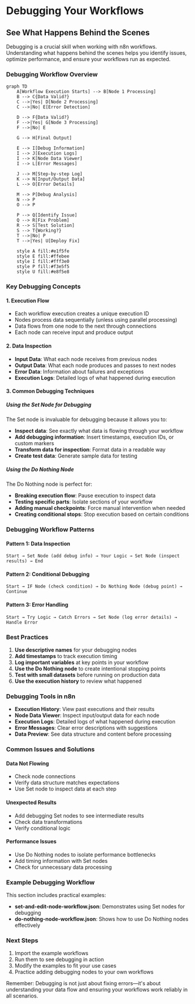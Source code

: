 # Debugging Your Workflows

## See What Happens Behind the Scenes

Debugging is a crucial skill when working with n8n workflows. Understanding what happens behind the scenes helps you identify issues, optimize performance, and ensure your workflows run as expected.

### Debugging Workflow Overview

```mermaid
graph TD
    A[Workflow Execution Starts] --> B[Node 1 Processing]
    B --> C{Data Valid?}
    C -->|Yes| D[Node 2 Processing]
    C -->|No| E[Error Detection]
    
    D --> F{Data Valid?}
    F -->|Yes| G[Node 3 Processing]
    F -->|No| E
    
    G --> H[Final Output]
    
    E --> I[Debug Information]
    I --> J[Execution Logs]
    I --> K[Node Data Viewer]
    I --> L[Error Messages]
    
    J --> M[Step-by-step Log]
    K --> N[Input/Output Data]
    L --> O[Error Details]
    
    M --> P[Debug Analysis]
    N --> P
    O --> P
    
    P --> Q[Identify Issue]
    Q --> R[Fix Problem]
    R --> S[Test Solution]
    S --> T{Working?}
    T -->|No| P
    T -->|Yes| U[Deploy Fix]
    
    style A fill:#e1f5fe
    style E fill:#ffebee
    style I fill:#fff3e0
    style P fill:#f3e5f5
    style U fill:#e8f5e8
```

### Key Debugging Concepts

#### 1. **Execution Flow**
- Each workflow execution creates a unique execution ID
- Nodes process data sequentially (unless using parallel processing)
- Data flows from one node to the next through connections
- Each node can receive input and produce output

#### 2. **Data Inspection**
- **Input Data**: What each node receives from previous nodes
- **Output Data**: What each node produces and passes to next nodes
- **Error Data**: Information about failures and exceptions
- **Execution Logs**: Detailed logs of what happened during execution

#### 3. **Common Debugging Techniques**

##### **Using the Set Node for Debugging**
The Set node is invaluable for debugging because it allows you to:
- **Inspect data**: See exactly what data is flowing through your workflow
- **Add debugging information**: Insert timestamps, execution IDs, or custom markers
- **Transform data for inspection**: Format data in a readable way
- **Create test data**: Generate sample data for testing

##### **Using the Do Nothing Node**
The Do Nothing node is perfect for:
- **Breaking execution flow**: Pause execution to inspect data
- **Testing specific parts**: Isolate sections of your workflow
- **Adding manual checkpoints**: Force manual intervention when needed
- **Creating conditional stops**: Stop execution based on certain conditions

### Debugging Workflow Patterns

#### **Pattern 1: Data Inspection**
```
Start → Set Node (add debug info) → Your Logic → Set Node (inspect results) → End
```

#### **Pattern 2: Conditional Debugging**
```
Start → IF Node (check condition) → Do Nothing Node (debug point) → Continue
```

#### **Pattern 3: Error Handling**
```
Start → Try Logic → Catch Errors → Set Node (log error details) → Handle Error
```

### Best Practices

1. **Use descriptive names** for your debugging nodes
2. **Add timestamps** to track execution timing
3. **Log important variables** at key points in your workflow
4. **Use the Do Nothing node** to create intentional stopping points
5. **Test with small datasets** before running on production data
6. **Use the execution history** to review what happened

### Debugging Tools in n8n

- **Execution History**: View past executions and their results
- **Node Data Viewer**: Inspect input/output data for each node
- **Execution Logs**: Detailed logs of what happened during execution
- **Error Messages**: Clear error descriptions with suggestions
- **Data Preview**: See data structure and content before processing

### Common Issues and Solutions

#### **Data Not Flowing**
- Check node connections
- Verify data structure matches expectations
- Use Set node to inspect data at each step

#### **Unexpected Results**
- Add debugging Set nodes to see intermediate results
- Check data transformations
- Verify conditional logic

#### **Performance Issues**
- Use Do Nothing nodes to isolate performance bottlenecks
- Add timing information with Set nodes
- Check for unnecessary data processing

### Example Debugging Workflow

This section includes practical examples:
- **set-and-edit-node-workflow.json**: Demonstrates using Set nodes for debugging
- **do-nothing-node-workflow.json**: Shows how to use Do Nothing nodes effectively

### Next Steps

1. Import the example workflows
2. Run them to see debugging in action
3. Modify the examples to fit your use cases
4. Practice adding debugging nodes to your own workflows

Remember: Debugging is not just about fixing errors—it's about understanding your data flow and ensuring your workflows work reliably in all scenarios.
